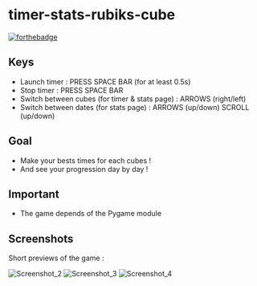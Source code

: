 # timer-stats-rubiks-cube

[![forthebadge](https://forthebadge.com/images/badges/made-with-python.svg)](https://forthebadge.com)
## Keys

- Launch timer : PRESS SPACE BAR (for at least 0.5s)
- Stop timer : PRESS SPACE BAR
- Switch between cubes (for timer & stats page) : ARROWS (right/left)
- Switch between dates (for stats page) : ARROWS (up/down) SCROLL (up/down)

## Goal

- Make your bests times for each cubes ! 
- And see your progression day by day !

## Important

- The game depends of the Pygame module

## Screenshots

Short previews of the game :

![Screenshot_2](https://user-images.githubusercontent.com/82316285/159596427-d96903b6-c404-48bd-8f72-953d869ac0db.png)
![Screenshot_3](https://user-images.githubusercontent.com/82316285/159596454-209883a7-cbce-425d-a10b-aefae1ef89fe.png)
![Screenshot_4](https://user-images.githubusercontent.com/82316285/159597639-ad929d42-88c3-424d-81ba-4fa4145de0c2.png)

